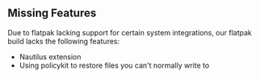 ## Missing Features

Due to flatpak lacking support for certain system integrations, our flatpak
build lacks the following features:

- Nautilus extension
- Using policykit to restore files you can't normally write to
